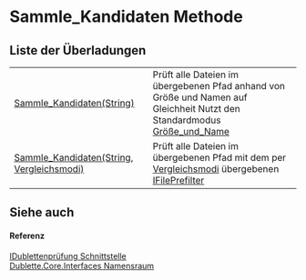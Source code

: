 # Sammle_Kandidaten Methode


## Liste der Überladungen
<table>
<tr>
<td><a href="M_Dublette_Core_Interfaces_IDublettenprüfung_Sammle_Kandidaten">Sammle_Kandidaten(String)</a></td>
<td>Prüft alle Dateien im übergebenen Pfad anhand von Größe und Namen auf Gleichheit Nutzt den Standardmodus <a href="T_Dublette_Core_Enums_Vergleichsmodi">Größe_und_Name</a></td></tr>
<tr>
<td><a href="M_Dublette_Core_Interfaces_IDublettenprüfung_Sammle_Kandidaten_1">Sammle_Kandidaten(String, Vergleichsmodi)</a></td>
<td>Prüft alle Dateien im übergebenen Pfad mit dem per <a href="T_Dublette_Core_Enums_Vergleichsmodi">Vergleichsmodi</a> übergebenen <a href="T_Dublette_Core_Interfaces_IFilePrefilter">IFilePrefilter</a></td></tr>
</table>

## Siehe auch


#### Referenz
<a href="T_Dublette_Core_Interfaces_IDublettenprüfung">IDublettenprüfung Schnittstelle</a>  
<a href="N_Dublette_Core_Interfaces">Dublette.Core.Interfaces Namensraum</a>  
